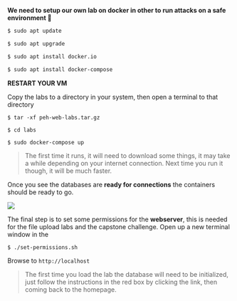 

**We need to setup our own lab on docker in other to run attacks on a safe environment 🤟**

```bash
$ sudo apt update

$ sudo apt upgrade

$ sudo apt install docker.io

$ sudo apt install docker-compose
```

**RESTART YOUR VM**

Copy the labs to a directory in your system, then open a terminal to that directory

```shell
$ tar -xf peh-web-labs.tar.gz

$ cd labs

$ sudo docker-compose up
```


> The first time it runs, it will need to download some things, it may take a while depending on your internet connection. Next time you run it though, it will be much faster.

Once you see the databases are **ready for connections** the containers should be ready to go.


![](https://cdn.fs.teachablecdn.com/ADNupMnWyR7kCWRvm76Laz/https://cdn.filestackcontent.com/rnRf7tsRG2F9tOIVpKEL)



The final step is to set some permissions for the **webserver**, this is needed for the file upload labs and the capstone challenge. Open up a new terminal window in the 


```
$ ./set-permissions.sh
```

Browse to `http://localhost`


> The first time you load the lab the database will need to be initialized, just follow the instructions in the red box by clicking the link, then coming back to the homepage.